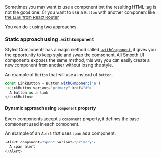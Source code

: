Sometimes you may want to use a component but the resulting HTML tag is not the good one. Or you want to use a `Button` with another component like [the `Link` from React Router](https://reacttraining.com/react-router/web/api/Link).

You can do it using two approaches.

### Static approach using `.withComponent`

Styled Components has a magic method called [`.withComponent`](https://www.styled-components.com/docs/api#withcomponent), it gives you the opportunity to keep style and swap the component. All Smooth UI components exposes the same method, this way you can easily create a new component from another without losing the style.

An example of `Button` that will use `a` instead of `button`.

```js
const LinkButton = Button.withComponent('a')
;<LinkButton variant="primary" href="#">
  A button as a link
</LinkButton>
```

#### Dynamic approach using `component` property

Every components accept a `component` property, it defines the base component used in each component.

An example of an `Alert` that uses `span` as a component.

```js
<Alert component="span" variant="primary">
  A span alert
</Alert>
```
